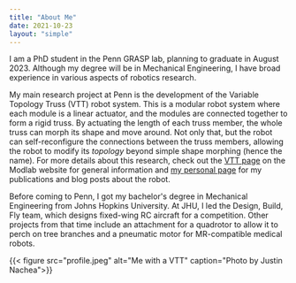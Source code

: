 ```yaml
---
title: "About Me"
date: 2021-10-23
layout: "simple"
---
```


I am a PhD student in the Penn GRASP lab, planning to graduate in August 2023.
Although my degree will be in Mechanical Engineering, I have broad experience in various aspects of robotics research.


My main research project at Penn is the development of the Variable Topology Truss (VTT) robot system.
This is a modular robot system where each module is a linear actuator, and the modules are connected together to form a rigid truss.
By actuating the length of each truss member, the whole truss can morph its shape and move around.
Not only that, but the robot can self-reconfigure the connections between the truss members, allowing the robot to modify its _topology_ beyond simple shape morphing (hence the name).
For more details about this research, check out the [VTT page](https://www.modlabupenn.org/variable-topology-truss/) on the Modlab website for general information and [my personal page](https://www.modlabupenn.org/people/alexander-spinos/) for my publications and blog posts about the robot.

Before coming to Penn, I got my bachelor's degree in Mechanical Engineering from Johns Hopkins University.
At JHU, I led the Design, Build, Fly team, which designs fixed-wing RC aircraft for a competition.
Other projects from that time include an attachment for a quadrotor to allow it to perch on tree branches and a pneumatic motor for MR-compatible medical robots.

{{< figure src="profile.jpeg" alt="Me with a VTT" caption="Photo by Justin Nachea">}}
